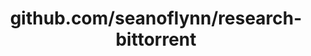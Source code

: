 ---
layout: post
title: github.com/seanoflynn/research-bittorrent
categories: link
tags: [انگلیسی, گیت‌هاب, برنامه‌نویسی]
---